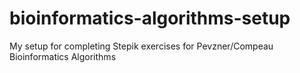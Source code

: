 # bioinformatics-algorithms-setup
My setup for completing Stepik exercises for Pevzner/Compeau Bioinformatics Algorithms
